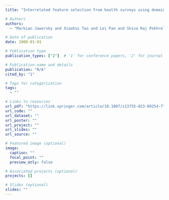 ```yaml
---
title: "Interrelated feature selection from health surveys using domain knowledge graph"

# Authors
authors:
  - "Markian Jaworsky and Xiaohui Tao and Lei Pan and Shiva Raj Pokhrel and Jianming Yong and Ji Zhang"

# Date of publication
date: 2000-01-01

# Publication type
publication_types: ["2"]  # '1' for conference papers, '2' for journal articles, '3' for preprints

# Publication name and details
publication: "N/A"
cited_by: "1"

# Tags for categorization
tags:
  - ""

# Links to resources
url_pdf: "https://link.springer.com/article/10.1007/s13755-023-00254-7"  # Link to the resource
url_code: ""
url_dataset: ""
url_poster: ""
url_project: ""
url_slides: ""
url_source: ""

# Featured image (optional)
image:
  caption: ""
  focal_point: ""
  preview_only: false

# Associated projects (optional)
projects: []

# Slides (optional)
slides: ""
---
```


